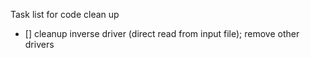 Task list for code clean up
- [] cleanup inverse driver (direct read from input file); remove other drivers
    
